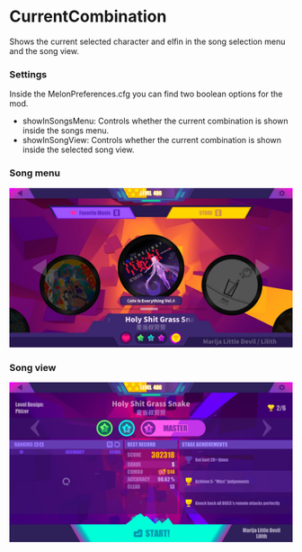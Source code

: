 # CurrentCombination

Shows the current selected character and elfin in the song selection menu and the song view.

### Settings
Inside the MelonPreferences.cfg you can find two boolean options for the mod.
* showInSongsMenu: Controls whether the current combination is shown inside the songs menu.
* showInSongView: Controls whether the current combination is shown inside the selected song view.

### Song menu
![Song select](Media/SongSelect.jpg)

### Song view
![alt text](Media/SongMenu.jpg)